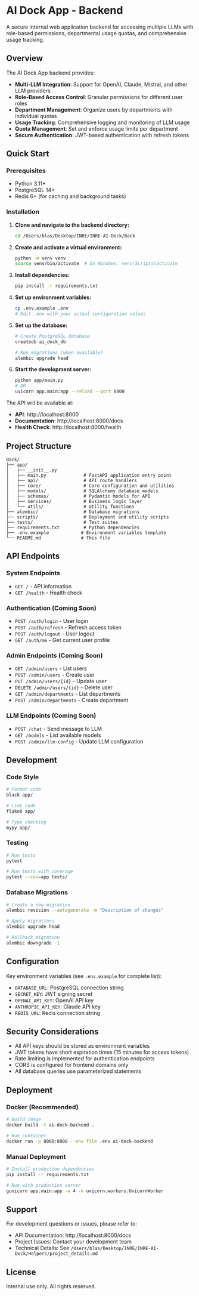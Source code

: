 # AI Dock App - Backend

A secure internal web application backend for accessing multiple LLMs with role-based permissions, departmental usage quotas, and comprehensive usage tracking.

## Overview

The AI Dock App backend provides:
- **Multi-LLM Integration**: Support for OpenAI, Claude, Mistral, and other LLM providers
- **Role-Based Access Control**: Granular permissions for different user roles
- **Department Management**: Organize users by departments with individual quotas
- **Usage Tracking**: Comprehensive logging and monitoring of LLM usage
- **Quota Management**: Set and enforce usage limits per department
- **Secure Authentication**: JWT-based authentication with refresh tokens

## Quick Start

### Prerequisites
- Python 3.11+
- PostgreSQL 14+
- Redis 6+ (for caching and background tasks)

### Installation

1. **Clone and navigate to the backend directory:**
   ```bash
   cd /Users/blas/Desktop/INRE/INRE-AI-Dock/Back
   ```

2. **Create and activate a virtual environment:**
   ```bash
   python -m venv venv
   source venv/bin/activate  # On Windows: venv\Scripts\activate
   ```

3. **Install dependencies:**
   ```bash
   pip install -r requirements.txt
   ```

4. **Set up environment variables:**
   ```bash
   cp .env.example .env
   # Edit .env with your actual configuration values
   ```

5. **Set up the database:**
   ```bash
   # Create PostgreSQL database
   createdb ai_dock_db
   
   # Run migrations (when available)
   alembic upgrade head
   ```

6. **Start the development server:**
   ```bash
   python app/main.py
   # OR
   uvicorn app.main:app --reload --port 8000
   ```

The API will be available at:
- **API**: http://localhost:8000
- **Documentation**: http://localhost:8000/docs
- **Health Check**: http://localhost:8000/health

## Project Structure

```
Back/
├── app/
│   ├── __init__.py
│   ├── main.py              # FastAPI application entry point
│   ├── api/                 # API route handlers
│   ├── core/                # Core configuration and utilities
│   ├── models/              # SQLAlchemy database models
│   ├── schemas/             # Pydantic models for API
│   ├── services/            # Business logic layer
│   └── utils/               # Utility functions
├── alembic/                 # Database migrations
├── scripts/                 # Deployment and utility scripts
├── tests/                   # Test suites
├── requirements.txt         # Python dependencies
├── .env.example            # Environment variables template
└── README.md               # This file
```

## API Endpoints

### System Endpoints
- `GET /` - API information
- `GET /health` - Health check

### Authentication (Coming Soon)
- `POST /auth/login` - User login
- `POST /auth/refresh` - Refresh access token
- `POST /auth/logout` - User logout
- `GET /auth/me` - Get current user profile

### Admin Endpoints (Coming Soon)
- `GET /admin/users` - List users
- `POST /admin/users` - Create user
- `PUT /admin/users/{id}` - Update user
- `DELETE /admin/users/{id}` - Delete user
- `GET /admin/departments` - List departments
- `POST /admin/departments` - Create department

### LLM Endpoints (Coming Soon)
- `POST /chat` - Send message to LLM
- `GET /models` - List available models
- `POST /admin/llm-config` - Update LLM configuration

## Development

### Code Style
```bash
# Format code
black app/

# Lint code
flake8 app/

# Type checking
mypy app/
```

### Testing
```bash
# Run tests
pytest

# Run tests with coverage
pytest --cov=app tests/
```

### Database Migrations
```bash
# Create a new migration
alembic revision --autogenerate -m "Description of changes"

# Apply migrations
alembic upgrade head

# Rollback migration
alembic downgrade -1
```

## Configuration

Key environment variables (see `.env.example` for complete list):

- `DATABASE_URL`: PostgreSQL connection string
- `SECRET_KEY`: JWT signing secret
- `OPENAI_API_KEY`: OpenAI API key
- `ANTHROPIC_API_KEY`: Claude API key
- `REDIS_URL`: Redis connection string

## Security Considerations

- All API keys should be stored as environment variables
- JWT tokens have short expiration times (15 minutes for access tokens)
- Rate limiting is implemented for authentication endpoints
- CORS is configured for frontend domains only
- All database queries use parameterized statements

## Deployment

### Docker (Recommended)
```bash
# Build image
docker build -t ai-dock-backend .

# Run container
docker run -p 8000:8000 --env-file .env ai-dock-backend
```

### Manual Deployment
```bash
# Install production dependencies
pip install -r requirements.txt

# Run with production server
gunicorn app.main:app -w 4 -k uvicorn.workers.UvicornWorker
```

## Support

For development questions or issues, please refer to:
- API Documentation: http://localhost:8000/docs
- Project Issues: Contact your development team
- Technical Details: See `/Users/blas/Desktop/INRE/INRE-AI-Dock/Helpers/project_details.md`

## License

Internal use only. All rights reserved.
